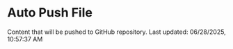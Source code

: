 # Auto Push File

Content that will be pushed to GitHub repository.
Last updated: 06/28/2025, 10:57:37 AM